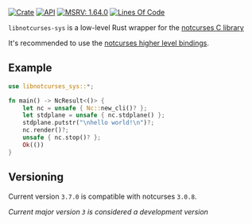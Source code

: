 [![Crate](https://img.shields.io/crates/v/libnotcurses-sys.svg)](https://crates.io/crates/libnotcurses-sys)
[![API](https://docs.rs/libnotcurses-sys/badge.svg)](https://docs.rs/libnotcurses-sys/)
[![MSRV: 1.64.0](https://flat.badgen.net/badge/MSRV/1.58.1/purple)](https://releases.rs/docs/released/1.64.0/)
[![Lines Of Code](https://tokei.rs/b1/github/dankamongmen/libnotcurses-sys?category=code)](https://github.com/dankamongmen/libnotcurses-sys)

`libnotcurses-sys` is a low-level Rust wrapper for the
[notcurses C library](https://www.github.com/dankamongmen/notcurses/)

It's recommended to use the [notcurses higher level bindings][notcurses-rs].

[notcurses-rs]: https://crates.io/crates/notcurses

## Example

```rust
use libnotcurses_sys::*;

fn main() -> NcResult<()> {
    let nc = unsafe { Nc::new_cli()? };
    let stdplane = unsafe { nc.stdplane() };
    stdplane.putstr("\nhello world!\n")?;
    nc.render()?;
    unsafe { nc.stop()? };
    Ok(())
}
```

## Versioning

Current version `3.7.0` is compatible with notcurses `3.0.8`.

*Current major version `3` is considered a development version*
